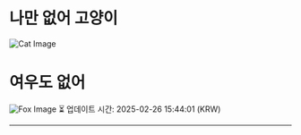 
# 나만 없어 고양이

![Cat Image](https://cdn2.thecatapi.com/images/8k7.jpg)

# 여우도 없어
![Fox Image](https://randomfox.ca/images/76.jpg)
⏳ 업데이트 시간: 2025-02-26 15:44:01 (KRW)

---
